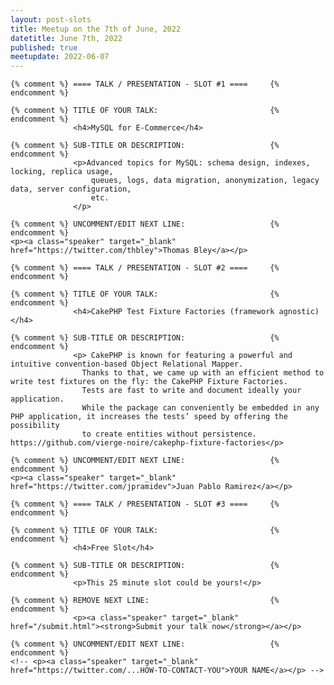 ```yaml
---
layout: post-slots
title: Meetup on the 7th of June, 2022
datetitle: June 7th, 2022
published: true
meetupdate: 2022-06-07
---
```


<div class="slot span4"><div class="icon-awesome"><i class="icon-comment-alt"></i></div>

    {% comment %} ==== TALK / PRESENTATION - SLOT #1 ====     {% endcomment %}

    {% comment %} TITLE OF YOUR TALK:                         {% endcomment %}
                  <h4>MySQL for E-Commerce</h4>

    {% comment %} SUB-TITLE OR DESCRIPTION:                   {% endcomment %}
                  <p>Advanced topics for MySQL: schema design, indexes, locking, replica usage,
                      queues, logs, data migration, anonymization, legacy data, server configuration,
                      etc.
                  </p>

    {% comment %} UNCOMMENT/EDIT NEXT LINE:                   {% endcomment %}
    <p><a class="speaker" target="_blank" href="https://twitter.com/thbley">Thomas Bley</a></p>

</div>

<div class="slot span4"><div class="icon-awesome"><i class="icon-comment-alt"></i></div>

    {% comment %} ==== TALK / PRESENTATION - SLOT #2 ====     {% endcomment %}

    {% comment %} TITLE OF YOUR TALK:                         {% endcomment %}
                  <h4>CakePHP Test Fixture Factories (framework agnostic)</h4>

    {% comment %} SUB-TITLE OR DESCRIPTION:                   {% endcomment %}
                  <p> CakePHP is known for featuring a powerful and intuitive convention-based Object Relational Mapper.
                    Thanks to that, we came up with an efficient method to write test fixtures on the fly: the CakePHP Fixture Factories.
                    Tests are fast to write and document ideally your application.
                    While the package can conveniently be embedded in any PHP application, it increases the tests’ speed by offering the possibility
                    to create entities without persistence. https://github.com/vierge-noire/cakephp-fixture-factories</p>

    {% comment %} UNCOMMENT/EDIT NEXT LINE:                   {% endcomment %}
    <p><a class="speaker" target="_blank" href="https://twitter.com/jpramidev">Juan Pablo Ramirez</a></p>

</div>

<div class="slot span4"><div class="icon-awesome"><i class="icon-comment-alt"></i></div>

    {% comment %} ==== TALK / PRESENTATION - SLOT #3 ====     {% endcomment %}

    {% comment %} TITLE OF YOUR TALK:                         {% endcomment %}
                  <h4>Free Slot</h4>

    {% comment %} SUB-TITLE OR DESCRIPTION:                   {% endcomment %}
                  <p>This 25 minute slot could be yours!</p>

    {% comment %} REMOVE NEXT LINE:                           {% endcomment %}
                  <p><a class="speaker" target="_blank" href="/submit.html"><strong>Submit your talk now</strong></a></p>

    {% comment %} UNCOMMENT/EDIT NEXT LINE:                   {% endcomment %}
    <!-- <p><a class="speaker" target="_blank" href="https://twitter.com/...HOW-TO-CONTACT-YOU">YOUR NAME</a></p> -->

</div>

